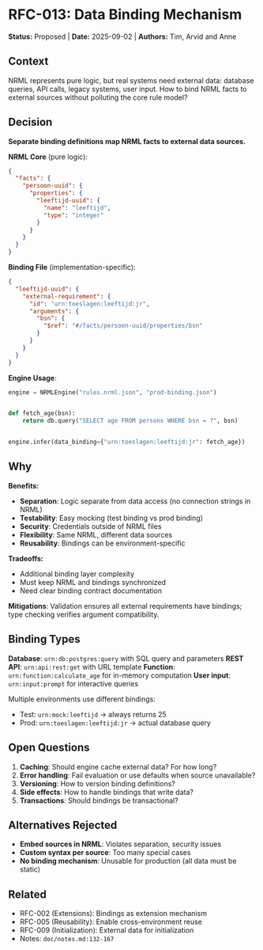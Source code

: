 # RFC-013: Data Binding Mechanism

**Status:** Proposed | **Date:** 2025-09-02 | **Authors:** Tim, Arvid and Anne

## Context

NRML represents pure logic, but real systems need external data: database queries, API calls, legacy systems, user
input. How to bind NRML facts to external sources without polluting the core rule model?

## Decision

**Separate binding definitions map NRML facts to external data sources.**

**NRML Core** (pure logic):

```json
{
  "facts": {
    "persoon-uuid": {
      "properties": {
        "leeftijd-uuid": {
          "name": "leeftijd",
          "type": "integer"
        }
      }
    }
  }
}
```

**Binding File** (implementation-specific):

```json
{
  "leeftijd-uuid": {
    "external-requirement": {
      "id": "urn:toeslagen:leeftijd:jr",
      "arguments": {
        "bsn": {
          "$ref": "#/facts/persoon-uuid/properties/bsn"
        }
      }
    }
  }
}
```

**Engine Usage**:

```python
engine = NRMLEngine("rules.nrml.json", "prod-binding.json")


def fetch_age(bsn):
    return db.query("SELECT age FROM persons WHERE bsn = ?", bsn)


engine.infer(data_binding={"urn:toeslagen:leeftijd:jr": fetch_age})
```

## Why

**Benefits:**

- **Separation**: Logic separate from data access (no connection strings in NRML)
- **Testability**: Easy mocking (test binding vs prod binding)
- **Security**: Credentials outside of NRML files
- **Flexibility**: Same NRML, different data sources
- **Reusability**: Bindings can be environment-specific

**Tradeoffs:**

- Additional binding layer complexity
- Must keep NRML and bindings synchronized
- Need clear binding contract documentation

**Mitigations**: Validation ensures all external requirements have bindings; type checking verifies argument
compatibility.

## Binding Types

**Database**: `urn:db:postgres:query` with SQL query and parameters
**REST API**: `urn:api:rest:get` with URL template
**Function**: `urn:function:calculate_age` for in-memory computation
**User input**: `urn:input:prompt` for interactive queries

Multiple environments use different bindings:

- Test: `urn:mock:leeftijd` → always returns 25
- Prod: `urn:toeslagen:leeftijd:jr` → actual database query

## Open Questions

1. **Caching**: Should engine cache external data? For how long?
2. **Error handling**: Fail evaluation or use defaults when source unavailable?
3. **Versioning**: How to version binding definitions?
4. **Side effects**: How to handle bindings that write data?
5. **Transactions**: Should bindings be transactional?

## Alternatives Rejected

- **Embed sources in NRML**: Violates separation, security issues
- **Custom syntax per source**: Too many special cases
- **No binding mechanism**: Unusable for production (all data must be static)

## Related

- RFC-002 (Extensions): Bindings as extension mechanism
- RFC-005 (Reusability): Enable cross-environment reuse
- RFC-009 (Initialization): External data for initialization
- Notes: `doc/notes.md:132-167`
